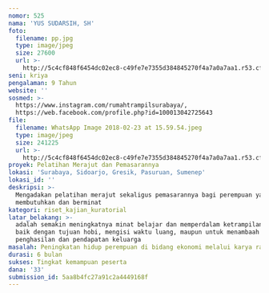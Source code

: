 ```yaml
---
nomor: 525
nama: 'YUS SUDARSIH, SH'
foto:
  filename: pp.jpg
  type: image/jpeg
  size: 27600
  url: >-
    http://5c4cf848f6454dc02ec8-c49fe7e7355d384845270f4a7a0a7aa1.r53.cf2.rackcdn.com/572527fb-d406-41a3-8347-d1f2dfafd121/pp.jpg
seni: kriya
pengalaman: 9 Tahun
website: ''
sosmed: >-
  https://www.instagram.com/rumahtrampilsurabaya/,
  https://web.facebook.com/profile.php?id=100013042725643
file:
  filename: WhatsApp Image 2018-02-23 at 15.59.54.jpeg
  type: image/jpeg
  size: 241225
  url: >-
    http://5c4cf848f6454dc02ec8-c49fe7e7355d384845270f4a7a0a7aa1.r53.cf2.rackcdn.com/08605ed9-6afc-4064-a4eb-42263fd1675a/WhatsApp%20Image%202018-02-23%20at%2015.59.54.jpeg
proyek: Pelatihan Merajut dan Pemasarannya
lokasi: 'Surabaya, Sidoarjo, Gresik, Pasuruan, Sumenep'
lokasi_id: ''
deskripsi: >-
  Mengadakan pelatihan merajut sekaligus pemasarannya bagi perempuan yang
  membutuhkan dan berminat
kategori: riset_kajian_kuratorial
latar_belakang: >-
  adalah semakin meningkatnya minat belajar dan memperdalam ketrampilan merajut,
  baik dengan tujuan hobi, mengisi waktu luang, maupun untuk menambaah
  penghasilan dan pendapatan keluarga
masalah: Peningkatan hidup perempuan di bidang ekonomi melalui karya rajutan
durasi: 6 bulan
sukses: Tingkat kemampuan peserta
dana: '33'
submission_id: 5aa8b4fc27a91c2a4449168f
---
```

